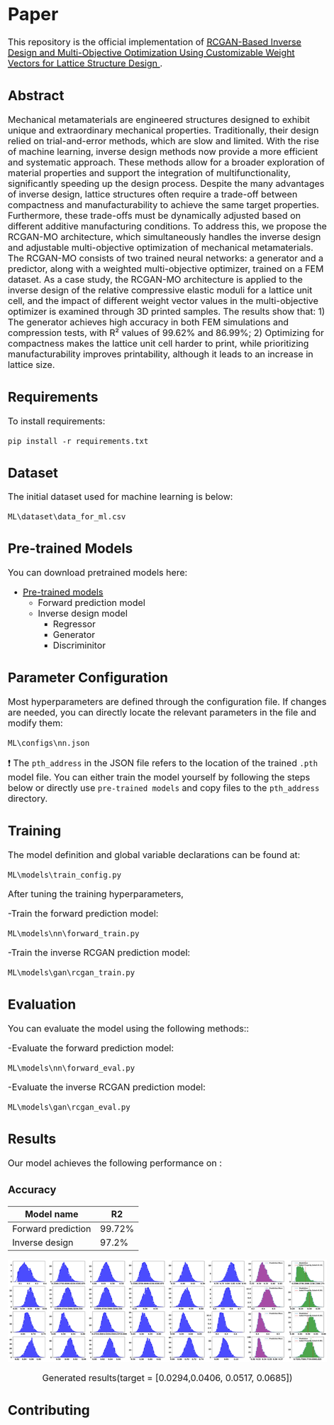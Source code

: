 <style>
  body {
    font-size: 20px;
  }
</style>
# Paper

This repository is the official implementation of [RCGAN-Based Inverse Design and Multi-Objective Optimization Using Customizable Weight Vectors for Lattice Structure Design ](xxx). 

## Abstract

Mechanical metamaterials are engineered structures designed to exhibit unique and extraordinary mechanical properties. Traditionally, their design relied on trial-and-error methods, which are slow and limited. With the rise of machine learning, inverse design methods now provide a more efficient and systematic approach. These methods allow for a broader exploration of material properties and support the integration of multifunctionality, significantly speeding up the design process. Despite the many advantages of inverse design, lattice structures often require a trade-off between compactness and manufacturability to achieve the same target properties. Furthermore, these trade-offs must be dynamically adjusted based on different additive manufacturing conditions. To address this, we propose the RCGAN-MO architecture, which simultaneously handles the inverse design and adjustable multi-objective optimization of mechanical metamaterials. The RCGAN-MO consists of two trained neural networks: a generator and a predictor, along with a weighted multi-objective optimizer, trained on a FEM dataset. As a case study, the RCGAN-MO architecture is applied to the inverse design of the relative compressive elastic moduli  for a lattice unit cell, and the impact of different weight vector values in the multi-objective optimizer is examined through 3D printed samples. The results show that: 1) The generator achieves high accuracy in both FEM simulations and compression tests, with R² values of 99.62% and 86.99%; 2) Optimizing for compactness makes the lattice unit cell harder to print, while prioritizing manufacturability improves printability, although it leads to an increase in lattice size.



## Requirements

To install requirements:

```setup
pip install -r requirements.txt
```

## Dataset

The initial dataset used for machine learning is below:
```dataset
ML\dataset\data_for_ml.csv
```

## Pre-trained Models

You can download pretrained models here:

- [Pre-trained models](https://drive.google.com/drive/folders/1NSqfPPsY1RPsla_znxMMUr7pr5FpA_6i?usp=drive_link)  
  - Forward prediction model
  - Inverse design model
    - Regressor
    - Generator
    - Discriminitor


## Parameter Configuration

Most hyperparameters are defined through the configuration file. If changes are needed, you can directly locate the relevant parameters in the file and modify them:

```parameter
ML\configs\nn.json
```
:exclamation: The `pth_address` in the JSON file refers to the location of the trained `.pth` model file. You can either train the model yourself by following the steps below or directly use `pre-trained models` and copy files to the `pth_address` directory.


## Training

The model definition and global variable declarations can be found at:

    ML\models\train_config.py

After tuning the training hyperparameters,

-Train the forward prediction model:  

    ML\models\nn\forward_train.py


-Train the inverse RCGAN prediction model:

    ML\models\gan\rcgan_train.py


## Evaluation

You can evaluate the model using the following methods::  

-Evaluate the forward prediction model:

    ML\models\nn\forward_eval.py

-Evaluate the inverse RCGAN prediction model:

    ML\models\gan\rcgan_eval.py

## Results

Our model achieves the following performance on :

### Accuracy

| Model name         | R2  |
| ------------------ |---------------- | 
| Forward prediction   |     99.72%         |
| Inverse design   |     97.2%         |

<div style="text-align: center;">
  <img src="figs/gen_img.jpg" alt="Generated Image" width="800" />
  <p>Generated results(target = [0.0294,0.0406, 0.0517, 0.0685])</p>
</div>



## Contributing

